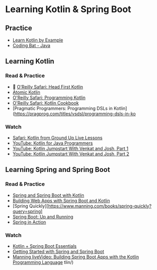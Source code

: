 # Learning Kotlin & Spring Boot

## Practice
- [Learn Kotlin by Example](https://play.kotlinlang.org/byExample/overview)
- [Coding Bat - Java](https://codingbat.com/java)

## Learning Kotlin

### Read & Practice
- 🚧 [O'Reilly Safari: Head First Kotlin](https://learning.oreilly.com/library/view/head-first-kotlin/9781491996683/)
- [Atomic Kotlin](https://www.atomickotlin.com/atomickotlin/)
- [O'Reilly Safari: Programming Kotlin](https://learning.oreilly.com/library/view/programming-kotlin/9781680507287/f_0004.xhtml)
- [O'Reilly Safari: Kotlin Cookbook](https://learning.oreilly.com/library/view/kotlin-cookbook/9781492046660/)
- [Pragmatic Programmers: Programming DSLs in Kotlin](https://pragprog.com/titles/vsdsl/programming-dsls-in-ko

### Watch
- [Safari: Kotlin from Ground Up Live Lessons](https://learning.oreilly.com/videos/kotlin-from-the/9780135263631/)
- [YouTube: Kotlin for Java Programmers](https://www.youtube.com/watch?v=7EVXypZDOos)
- [YouTube: Kotlin Jumpstart With Venkat and Josh, Part 1](https://vimeo.com/334594419)
- [YouTube: Kotlin Jumpstart With Venkat and Josh, Part 2](https://vimeo.com/334638403)

## Learning Spring and Spring Boot

### Read & Practice
- [Spring and Spring Boot with Kotlin](http://www.kousenit.com/springbootkotlin/)
- [Building Web Apps with Spring Boot and Kotlin](https://spring.io/guides/tutorials/spring-boot-kotlin/)
- [Spring Quickly][https://www.manning.com/books/spring-quickly?query=spring]
- [Spring Boot: Up and Running](https://learning.oreilly.com/library/view/spring-boot-up/9781492076971/)
- [Spring in Action](https://livebook.manning.com/book/spring-in-action-sixth-edition?origin=dashboard)

### Watch
- [Kotlin + Spring Boot Essentials](https://learning.oreilly.com/live-training/courses/kotlin-spring-boot-essentials/0636920463443/)
- [Getting Started with Spring and Spring Boot](https://learning.oreilly.com/live-training/courses/getting-started-with-spring-and-spring-boot/0636920277156/)
- [Manning liveVideo: Building Spring Boot Apps with the Kotlin Programming Language](https://livevideo.manning.com/module/81_1_1/building-spring-boot-applications-with-the-kotlin-programming-language/introduction/introduction?)
tlin/)



